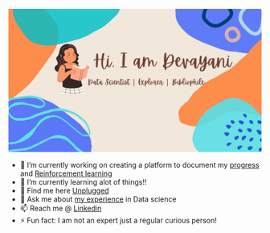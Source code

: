 ![bio](https://github.com/devayanipowar/devayanipowar/blob/master/Customized_Devayani.gif)

- 🔭 I’m currently working on creating a platform to document my [progress](https://github.com/devayanipowar/Data-Science-Inventory) and [Reinforcement learning](https://github.com/AshHarvey/ssa-gym)
- 🌱 I’m currently learning alot of things!!
- 🤔 Find me here [Unplugged](https://anchor.fm/joseph-earnshaw/episodes/Gradient-Ascent-2---Devayani-Pawar-ehghgt)
- 💬 Ask me about [my experience](https://devayanipowar.github.io/) in Data science
- 📫 Reach me @ [Linkedin](https://www.linkedin.com/in/devayanip/)
- ⚡ Fun fact: I am not an expert just a regular curious person!

